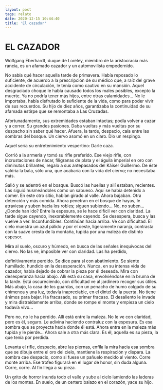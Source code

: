 ```yaml
---
layout: post
tags: relato
date: 2020-12-15 10:44:40
title: 'El cazador'
---
```


# EL CAZADOR

Wolfgang Eberhardt, duque de Loreley, miembro de la aristocracia más
rancia, es un afamado cazador y un automovilista empedernido.

No sabía qué hacer aquella tarde de primavera. Había reposado lo
suficiente, de acuerdo a la prescripción de su médico que, a raíz del
grave accidente de circulación, le tenía como cautivo en su mansión.
Aquel desgraciado choque le había causado todos los males posibles,
excepto la muerte. Ya no podría tener más hijos, entre otras
calamidades... No le importaba, había disfrutado lo suficiente de la
vida, como para poder vivir de sus recuerdos. Su hijo de diez años,
garantizaba la continuidad de su afamada estirpe que se remontaba a Las
Cruzadas.

Afortunadamente, sus extremidades estaban intactas; podía volver a
cazar y a correr. Su grandes pasiones. Daba vueltas y más vueltas por
su despacho sin saber qué hacer. Afuera, la tarde, despacio, caía entre
las sombras del bosque. Un ciervo asomó en un claro. Dio un respingo.

Aquel sería su entretenimiento vespertino: Darle caza.

Corrió a la armería y tomó su rifle preferido. Ese viejo rifle, con
incrustaciones de nácar, filigranas de plata y el águila imperial en
oro con diminutos brillantes, regalo a sus antepasados del Káiser
Guillermo. De éste saldría la bala, sólo una, que acabaría con la vida
del ciervo; no necesitaba más.

Salió y se adentró en el bosque. Buscó las huellas y allí estaban,
recientes. Las siguió husmeándoles como un sabueso. Aquí se había
detenido a comer. En este otro sitio, habían girado al valle. Ahora
bajaban. Otra detención y más comida. Ahora penetran en el bosque de
hayas, le atraviesa y suben hacia los robles; siguen subiendo... No, no
suben... ¿Donde han ido? Entre la espesura, se le hace difícil ver con
claridad. La tarde sigue cayendo, inexorablemente cayendo. Se
desespera, busca y las vuelve a ver. Inconfundibles. Continúan hacia
arriba. Ve con dificultad. El cielo muestra un azul pálido y por el
oeste, ligeramente naranja, contrasta con la suave cresta de la
montaña, tupida por una maleza de distinto espesor.

Mira al suelo, oscuro y húmedo, en busca de las señales inequívocas del
ciervo. No las ve, imposible ver con claridad. Las ha perdido,

definitivamente perdido. Se dice para sí con abatimiento. Se siente
humillado, hundido en la desesperación. Nunca, en su intensa vida de
cazador, había dejado de cobrar la pieza por él deseada. Mira con
desesperanza hacia abajo. Allí está su casa, envolviéndose en la bruma
de la tarde. Está oscureciendo, con dificultad ve al jardinero recoger
sus útiles. Más abajo, la casa de los guardas, con un penacho de humo
colgado de su chimenea y una luz, todavía inapreciable, en el dintel de
la puerta. No tiene ánimos para bajar. Ha fracasado, su primer fracaso.
El desaliento le invade y mira distraídamente arriba, donde se rompe el
monte y empieza un cielo todavía vivo...

Pero no, no le ha perdido. Allí está entre la maleza. No le ve con
claridad, pero es él, seguro. Le adivina haciendo contraluz con la
espesura. Es esa sombra que se proyecta hacia donde él está. Ahora
entra en la maleza más tupida y le pierde... Ahora sale a otra más
clara. Es él, aquella es su pieza, la que tenía por perdida.

Levanta el rifle, despacio, abre las piernas, enfila la mira hacia esa
sombra que se dibuja entre el oro del cielo, mantiene la respiración y
dispara. La sombra cae despacio, como si fuese un pañuelo mecido al
viento. Corre monte arriba. Ese trofeo figurará en el lugar de honor,
sin duda alguna. Corre, corre. Al fin llega a su pieza.

Un grito de horror inunda todo el valle y sube al cielo lamiendo las
laderas de los montes. En suelo, de un certero balazo en el corazón,
yace su hijo.
